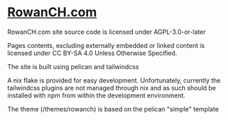 # [RowanCH.com](https://www.rowanch.com)

RowanCH.com site source code is licensed under AGPL-3.0-or-later

Pages contents, excluding externally embedded or linked content is licensed under CC BY-SA 4.0 Unless Otherwise Specified.

The site is built using pelican and tailwindcss

A nix flake is provided for easy development.
Unfortunately, currently the tailwindcss plugins are not managed through nix and as such should be installed with npm from within the development environment.

The theme (/themes/rowanch) is based on the pelican "simple" template
